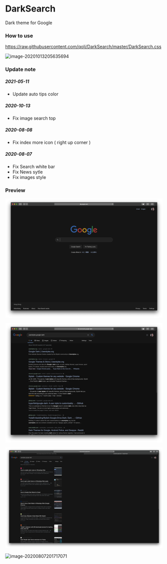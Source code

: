 # DarkSearch

Dark theme for Google

### How to use

https://raw.githubusercontent.com/qoli/DarkSearch/master/DarkSearch.css

![image-20201013205635694](https://gitee.com/qoli/u-pic/raw/master/uPic/image-20201013205635694.png)

### Update note

##### 2021-05-11

- Update auto tips color

##### 2020-10-13

- Fix image search top

##### 2020-08-08

- Fix index more icon ( right up corner )

##### 2020-08-07

- Fix Search white bar
- Fix News sytle
- Fix images style

### Preview

![image-20200807200649691](README.assets/image-20200807200649691.png)

![image-20200807200657959](README.assets/image-20200807200657959.png)

![image-20200807201707262](README.assets/image-20200807201707262.png)

![image-20200807201717071](README.assets/image-20200807201717071.png)
